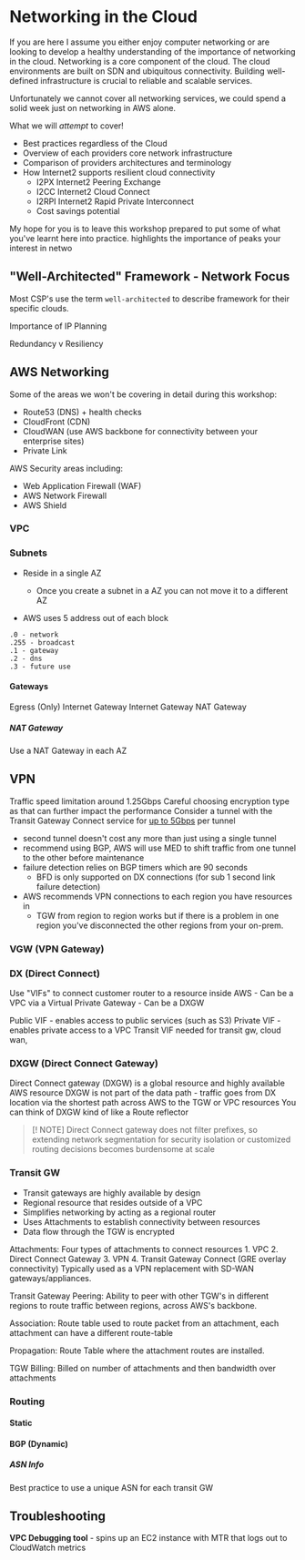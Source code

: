 # Networking in the Cloud

If you are here I assume you either enjoy computer networking or are looking to develop a healthy understanding of the importance of networking in the cloud. Networking is a core component of the cloud. The cloud environments are built on SDN and ubiquitous connectivity. Building well-defined infrastructure is crucial to reliable and scalable services.

Unfortunately we cannot cover all networking services, we could spend a solid week just on networking in AWS alone.

What we will *attempt* to cover!

- Best practices regardless of the Cloud
- Overview of each providers core network infrastructure
- Comparison of providers architectures and terminology
- How Internet2 supports resilient cloud connectivity
  - I2PX Internet2 Peering Exchange
  - I2CC Internet2 Cloud Connect
  - I2RPI Internet2 Rapid Private Interconnect
  - Cost savings potential

My hope for you is to leave this workshop prepared to put some of what you've learnt here into practice. highlights the importance of peaks your interest in netwo

## "Well-Architected" Framework - Network Focus

Most CSP's use the term `well-architected` to describe framework for their specific clouds.

Importance of IP Planning

Redundancy v Resiliency

## AWS Networking

Some of the areas we won't be covering in detail during this workshop:

- Route53 (DNS) + health checks
- CloudFront (CDN)
- CloudWAN (use AWS backbone for connectivity between your enterprise sites)
- Private Link

AWS Security areas including:

- Web Application Firewall (WAF)
- AWS Network Firewall
- AWS Shield

### VPC

### Subnets

- Reside in a single AZ
  - Once you create a subnet in a AZ you can not move it to a different AZ

- AWS uses 5 address out of each block

```text
.0 - network
.255 - broadcast
.1 - gateway
.2 - dns
.3 - future use
```

#### Gateways

Egress (Only) Internet Gateway
Internet Gateway
NAT Gateway

##### NAT Gateway

Use a NAT Gateway in each AZ

## VPN

Traffic speed limitation around 1.25Gbps
Careful choosing encryption type as that can further impact the performance
Consider a tunnel with the Transit Gateway Connect service for [up to 5Gbps](https://docs.aws.amazon.com/vpc/latest/tgw/transit-gateway-quotas.html) per tunnel

- second tunnel doesn't cost any more than just using a single tunnel
- recommend using BGP, AWS will use MED to shift traffic from one tunnel to the other before maintenance
- failure detection relies on BGP timers which are 90 seconds
  - BFD is only supported on DX connections (for sub 1 second link failure detection)
- AWS recommends VPN connections to each region you have resources in
  - TGW from region to region works but if there is a problem in one region you've disconnected the other regions from your on-prem.

### VGW (VPN Gateway)

### DX (Direct Connect)

Use "VIFs" to connect customer router to a resource inside AWS
    - Can be a VPC via a Virtual Private Gateway
    - Can be a DXGW

Public VIF - enables access to public services (such as S3)
Private VIF - enables private access to a VPC
Transit VIF needed for transit gw, cloud wan,

### DXGW (Direct Connect Gateway)

Direct Connect gateway (DXGW) is a global resource and highly available AWS resource
DXGW is not part of the data path - traffic goes from DX location via the shortest path across AWS to the TGW or VPC resources
You can think of DXGW kind of like a Route reflector

> [! NOTE]
> Direct Connect gateway does not filter prefixes, so extending network segmentation for security isolation or customized routing decisions becomes burdensome at scale

### Transit GW

- Transit gateways are highly available by design
- Regional resource that resides outside of a VPC
- Simplifies networking by acting as a regional router
- Uses Attachments to establish connectivity between resources
- Data flow through the TGW is encrypted

Attachments: Four types of attachments to connect resources
    1. VPC
    2. Direct Connect Gateway
    3. VPN
    4. Transit Gateway Connect (GRE overlay connectivity)   Typically used as a VPN replacement with SD-WAN gateways/appliances.

Transit Gateway Peering:
Ability to peer with other TGW's in different regions to route traffic between regions, across AWS's backbone.

Association:
    Route table used to route packet from an attachment, each attachment can have a different route-table

Propagation:
    Route Table where the attachment routes are installed.

TGW Billing:
    Billed on number of attachments and then bandwidth over attachments

### Routing

#### Static

#### BGP (Dynamic)

##### ASN Info

Best practice to use a unique ASN for each transit GW

## Troubleshooting

**VPC Debugging tool** - spins up an EC2 instance with MTR that logs out to CloudWatch metrics

